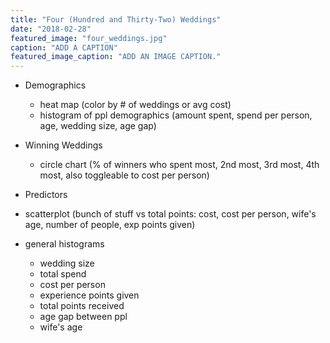 ```yaml
---
title: "Four (Hundred and Thirty-Two) Weddings"
date: "2018-02-28"
featured_image: "four_weddings.jpg"
caption: "ADD A CAPTION"
featured_image_caption: "ADD AN IMAGE CAPTION."
---
```


* Demographics

  * heat map (color by # of weddings or avg cost)
  * histogram of ppl demographics (amount spent, spend per person, age, wedding size, age gap)

* Winning Weddings

  * circle chart (% of winners who spent most, 2nd most, 3rd most, 4th most, also toggleable to cost per person)

- Predictors

- scatterplot (bunch of stuff vs total points: cost, cost per person, wife's age, number of people, exp points given)
- general histograms

  * wedding size
  * total spend
  * cost per person
  * experience points given
  * total points received
  * age gap between ppl
  * wife's age

  <SelectableHistogram />
